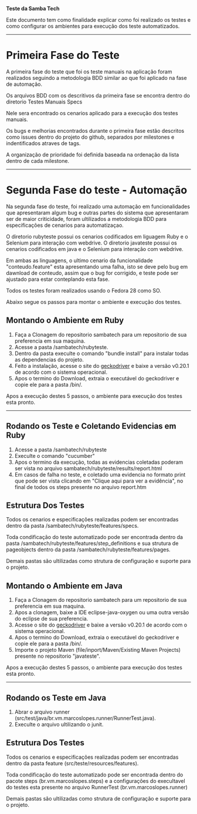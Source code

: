 **Teste da Samba Tech**

Este documento tem como finalidade explicar como foi realizado os testes e como configurar os ambientes para execução dos teste automatizados. 

---

# Primeira Fase do Teste

A primeira fase do teste que foi os teste manuais na aplicação foram realizados seguindo a metodologia BDD similar ao que foi aplicado na fase de automação.

Os arquivos BDD com os descritivos da primeira fase se encontra dentro do diretorio Testes Manuais Specs

Nele sera encontrado os cenarios aplicado para a execução dos testes manuais.

Os bugs e melhorias encontrados durante o primeira fase estão descritos como issues dentro do projeto do github, separados por milestones e indentificados atraves de tags.

A organização de prioridade foi definida baseada na ordenação da lista dentro de cada milestone. 

---

# Segunda Fase do teste - Automação

Na segunda fase do teste, foi realizado uma automação em funcionalidades que apresentaram algum bug e outras partes do sistema que apresentaram ser de maior criticidade, foram ultilizados a metodologia BDD para especificações de cenarios para automatizaçao.

O diretorio rubyteste possui os cenarios codificados em liguagem Ruby e o Selenium para interação com webdrive.
O diretorio javateste possui os cenarios codificados em java e o Selenium para interação com webdrive.

Em ambas as linguagens, o ultimo cenario da funcionalidade "conteudo.feature" esta apresentando uma falha, isto se deve pelo bug em dawnload de conteudo, assim que o bug for corrigido, e teste pode ser ajustado para estar conteplando esta fase.

Todos os testes foram realizados usando o Fedora 28 como SO.

Abaixo segue os passos para montar o ambiente e execução dos testes.

## Montando o Ambiente em Ruby

1. Faça a Clonagem do repositorio sambatech para um repositorio de sua preferencia em sua maquina.
2. Acesse a pasta /sambatech/rubyteste.
3. Dentro da pasta execulte o comando "bundle install" para instalar todas as dependencias do projeto.
4. Feito a instalação, acesse o site do [geckodriver](https://github.com/mozilla/geckodriver/releases) e baixe a versão v0.20.1 de acordo com o sistema operacional.
5. Apos o termino do Download, extraia o executável do geckodriver e copie ele para a pasta /bin/.

Apos a execução destes 5 passos, o ambiente para execução dos testes esta pronto.

---

## Rodando os Teste e Coletando Evidencias em Ruby

1. Acesse a pasta /sambatech/rubyteste
2. Execulte o comando "cucumber"
3. Apos o termino da execução, todas as evidencias coletadas poderam ser vista no arquivo sambatech/rubyteste/results/report.html
4. Em casos de falha no teste, e coletado uma evidencia no formato print que pode ser vista clicando em "Clique aqui para ver a evidência", no final de todos os steps presente no arquivo report.htm

## Estrutura Dos Testes

Todos os cenarios e especificações realizadas podem ser encontradas dentro da pasta /sambatech/rubyteste/features/specs.

Toda condificação do teste automatizado pode ser encontrada dentro da pasta /sambatech/rubyteste/features/step_definitions e sua strutura de pageobjects dentro da pasta /sambatech/rubyteste/features/pages.

Demais pastas são ultilizadas como strutura de configuração e suporte para o projeto. 


## Montando o Ambiente em Java

1. Faça a Clonagem do repositorio sambatech para um repositorio de sua preferencia em sua maquina.
2. Apos a clonagem, baixe a IDE eclipse-java-oxygen ou uma outra versão do eclipse de sua preferencia.
3. Acesse o site do [geckodriver](https://github.com/mozilla/geckodriver/releases) e baixe a versão v0.20.1 de acordo com o sistema operacional.
4. Apos o termino do Download, extraia o executável do geckodriver e copie ele para a pasta /bin/. 
5. Importe o projeto Maven (file/inport/Maven/Existing Maven Projects) presente no repositorio "javateste".

Apos a execução destes 5 passos, o ambiente para execução dos testes esta pronto.

---

## Rodando os Teste em Java

1. Abrar o arquivo runner (src/test/java/br.vm.marcoslopes.runner/RunnerTest.java).
2. Execulte o arquivo ultilizando o junit.

## Estrutura Dos Testes

Todos os cenarios e especificações realizadas podem ser encontradas dentro da pasta feature (src/teste/resources/features).

Toda condificação do teste automatizado pode ser encontrada dentro do pacote steps (br.vm.marcoslopes.steps) e a configurações do execultavel do testes esta presente no arquivo RunnerTest (br.vm.marcoslopes.runner)

Demais pastas são ultilizadas como strutura de configuração e suporte para o projeto. 
